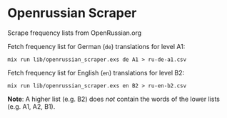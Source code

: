 # Openrussian Scraper

Scrape frequency lists from OpenRussian.org

Fetch frequency list for German (`de`) translations for level A1:

    mix run lib/openrussian_scraper.exs de A1 > ru-de-a1.csv

Fetch frequency list for English (`en`) translations for level B2:

    mix run lib/openrussian_scraper.exs en B2 > ru-en-b2.csv

**Note**: A higher list (e.g. B2) does _not_ contain the words of the lower lists (e.g. A1, A2, B1).
